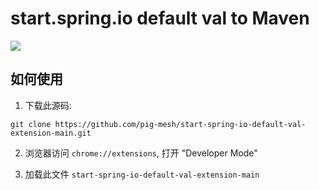 # start.spring.io default val to Maven

![](https://minio.pigx.vip/oss/202212/1672285331.png)

## 如何使用

1. 下载此源码:

```
git clone https://github.com/pig-mesh/start-spring-io-default-val-extension-main.git
```

2. 浏览器访问 `chrome://extensions`, 打开 "Developer Mode"

3. 加载此文件 `start-spring-io-default-val-extension-main`
